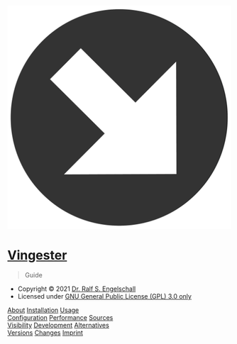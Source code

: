 
![icon](_media/icon.png)

# [Vingester](https://vingester.app)

> Guide

- Copyright &copy; 2021 [Dr. Ralf S. Engelschall](mailto:rse@engelschall.com)
- Licensed under [GNU General Public License (GPL) 3.0 only](https://spdx.org/licenses/GPL-3.0-only)

[About](/about)
[Installation](/install)
[Usage](/usage)<br/>
[Configuration](/configuration)
[Performance](/performance)
[Sources](/sources)<br/>
[Visibility](/visibility)
[Development](/development)
[Alternatives](/alternatives)<br/>
[Versions](/versions)
[Changes](/changes)
[Imprint](/imprint)


